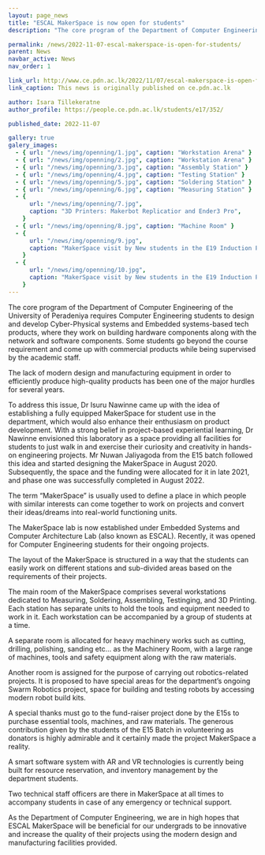 ```yaml
---
layout: page_news
title: "ESCAL MakerSpace is now open for students"
description: "The core program of the Department of Computer Engineering of the University of Peradeniya requires Computer Engineering students to design and develop Cyber-Physical systems and Embedded systems-based tech products..."

permalink: /news/2022-11-07-escal-makerspace-is-open-for-students/
parent: News
navbar_active: News
nav_order: 1

link_url: http://www.ce.pdn.ac.lk/2022/11/07/escal-makerspace-is-open-for-students/
link_caption: This news is originally published on ce.pdn.ac.lk

author: Isara Tillekeratne
author_profile: https://people.ce.pdn.ac.lk/students/e17/352/

published_date: 2022-11-07

gallery: true
galery_images:
  - { url: "/news/img/openning/1.jpg", caption: "Workstation Arena" }
  - { url: "/news/img/openning/2.jpg", caption: "Workstation Arena" }
  - { url: "/news/img/openning/3.jpg", caption: "Assembly Station" }
  - { url: "/news/img/openning/4.jpg", caption: "Testing Station" }
  - { url: "/news/img/openning/5.jpg", caption: "Soldering Station" }
  - { url: "/news/img/openning/6.jpg", caption: "Measuring Station" }
  - {
      url: "/news/img/openning/7.jpg",
      caption: "3D Printers: Makerbot Replicatior and Ender3 Pro",
    }
  - { url: "/news/img/openning/8.jpg", caption: "Machine Room" }
  - {
      url: "/news/img/openning/9.jpg",
      caption: "MakerSpace visit by New students in the E19 Induction Program",
    }
  - {
      url: "/news/img/openning/10.jpg",
      caption: "MakerSpace visit by New students in the E19 Induction Program",
    }
---
```


The core program of the Department of Computer Engineering of the University of Peradeniya requires Computer Engineering students to design and develop Cyber-Physical systems and Embedded systems-based tech products, where they work on building hardware components along with the network and software components. Some students go beyond the course requirement and come up with commercial products while being supervised by the academic staff.

The lack of modern design and manufacturing equipment in order to efficiently produce high-quality products has been one of the major hurdles for several years.

To address this issue, Dr Isuru Nawinne came up with the idea of establishing a fully equipped MakerSpace for student use in the department, which would also enhance their enthusiasm on product development. With a strong belief in project-based experiential learning, Dr Nawinne envisioned this laboratory as a space providing all facilities for students to just walk in and exercise their curiosity and creativity in hands-on engineering projects. Mr Nuwan Jaliyagoda from the E15 batch followed this idea and started designing the MakerSpace in August 2020. Subsequently, the space and the funding were allocated for it in late 2021, and phase one was successfully completed in August 2022.

The term “MakerSpace” is usually used to define a place in which people with similar interests can come together to work on projects and convert their ideas/dreams into real-world functioning units.

The MakerSpace lab is now established under Embedded Systems and Computer Architecture Lab (also known as ESCAL). Recently, it was opened for Computer Engineering students for their ongoing projects.

The layout of the MakerSpace is structured in a way that the students can easily work on different stations and sub-divided areas based on the requirements of their projects.

The main room of the MakerSpace comprises several workstations dedicated to Measuring, Soldering, Assembling, Testinging, and 3D Printing. Each station has separate units to hold the tools and equipment needed to work in it. Each workstation can be accompanied by a group of students at a time.

A separate room is allocated for heavy machinery works such as cutting, drilling, polishing, sanding etc… as the Machinery Room, with a large range of machines, tools and safety equipment along with the raw materials.

Another room is assigned for the purpose of carrying out robotics-related projects. It is proposed to have special areas for the department’s ongoing Swarm Robotics project, space for building and testing robots by accessing modern robot build kits.

A special thanks must go to the fund-raiser project done by the E15s to purchase essential tools, machines, and raw materials. The generous contribution given by the students of the E15 Batch in volunteering as donators is highly admirable and it certainly made the project MakerSpace a reality.

A smart software system with AR and VR technologies is currently being built for resource reservation, and inventory management by the department students.

Two technical staff officers are there in MakerSpace at all times to accompany students in case of any emergency or technical support.

As the Department of Computer Engineering, we are in high hopes that ESCAL MakerSpace will be beneficial for our undergrads to be innovative and increase the quality of their projects using the modern design and manufacturing facilities provided.
